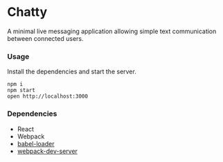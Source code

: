 Chatty
=====================

A minimal live messaging application allowing simple text communication between connected users.

### Usage

Install the dependencies and start the server.

```
npm i
npm start
open http://localhost:3000
```

### Dependencies

* React
* Webpack
* [babel-loader](https://github.com/babel/babel-loader)
* [webpack-dev-server](https://github.com/webpack/webpack-dev-server)
